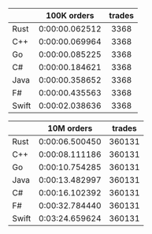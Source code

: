||100K orders|trades|
-|:-:|:-:|
|Rust|0:00:00.062512|3368|
|C++|0:00:00.069964|3368|
|Go|0:00:00.085225|3368|
|C#|0:00:00.184621|3368|
|Java|0:00:00.358652|3368|
|F#|0:00:00.435563|3368|
|Swift|0:00:02.038636|3368|


||10M orders|trades|
-|:-:|:-:|
|Rust|0:00:06.500450|360131|
|C++|0:00:08.111186|360131|
|Go|0:00:10.754285|360131|
|Java|0:00:13.482997|360131|
|C#|0:00:16.102392|360131|
|F#|0:00:32.784440|360131|
|Swift|0:03:24.659624|360131|


